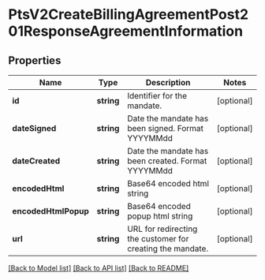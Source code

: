 # PtsV2CreateBillingAgreementPost201ResponseAgreementInformation

## Properties
Name | Type | Description | Notes
------------ | ------------- | ------------- | -------------
**id** | **string** | Identifier for the mandate. | [optional] 
**dateSigned** | **string** | Date the mandate has been signed.  Format YYYYMMdd | [optional] 
**dateCreated** | **string** | Date the mandate has been created.  Format YYYYMMdd | [optional] 
**encodedHtml** | **string** | Base64 encoded html string | [optional] 
**encodedHtmlPopup** | **string** | Base64 encoded popup html string | [optional] 
**url** | **string** | URL for redirecting the customer for creating the mandate. | [optional] 

[[Back to Model list]](../README.md#documentation-for-models) [[Back to API list]](../README.md#documentation-for-api-endpoints) [[Back to README]](../README.md)


